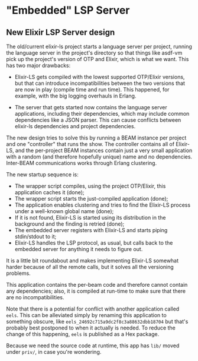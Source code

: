 # "Embedded" LSP Server

## New Elixir LSP Server design

The old/current elixir-ls project starts a language server per project, running the language server in the
project's directory so that things like asdf-vm pick up the project's version of OTP and Elixir, which is
what we want. This has two major drawbacks:

* Elixir-LS gets compiled with the lowest supported OTP/Elixir versions, but that can introduce incompatibilities
  between the two versions that are now in play (compile time and run time). This happened, for example, with the
  big logging overhauls in Erlang.

* The server that gets started now contains the language server applications, including their dependencies, which
  may include common dependencies like a JSON parser. This can cause conflicts between elixir-ls dependencies and
  project dependencies.

The new design tries to solve this by running a BEAM instance per project and one "controller" that runs the show. The
controller contains all of Elixir-LS, and the per-project BEAM instances contain just a very small application with
a random (and therefore hopefully unique) name and no dependencies. Inter-BEAM communications works through Erlang
clustering.

The new startup sequence is:

* The wrapper script compiles, using the project OTP/Elixir, this application caches it (done);
* The wrapper script starts the just-compiled application (done);
* The application enables clustering and tries to find the Elixir-LS process under a well-known global name (done);
* If it is not found, Elixir-LS is started using its distribution in the background and the finding is retried (done);
* The embedded server registers with Elixir-LS and starts piping stdin/stdout to it;
* Elixir-LS handles the LSP protocol, as usual, but calls back to the embedded server for anything it needs
  to figure out.

It is a little bit roundabout and makes implementing Elixir-LS somewhat harder because of all the remote calls, but
it solves all the versioning problems.

This application contains the per-beam code and therefore cannot contain any dependencies; also, it is compiled
at run-time to make sure that there are no incompatibilities.

Note that there is a potential for conflict with another application called `eels`. This can be alleviated simply
by renaming this application to something obscure, like `eels_24692c715a9dc2f8c3a88632dbb18704` but that's probably
best postponed to when it actually is needed. To reduce the change of this happening, `eels` is published as
a Hex package.

Because we need the source code at runtime, this app has `lib/` moved under `priv/`, in case you're wondering.
